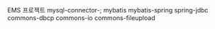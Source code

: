 EMS 프로젝트
mysql-connector-;
mybatis
mybatis-spring
spring-jdbc
commons-dbcp
commons-io
commons-fileupload